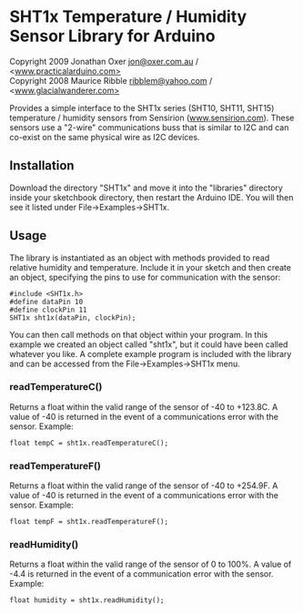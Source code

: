 SHT1x Temperature / Humidity Sensor Library for Arduino
=======================================================
Copyright 2009 Jonathan Oxer <jon@oxer.com.au> / <www.practicalarduino.com>  
Copyright 2008 Maurice Ribble <ribblem@yahoo.com> / <www.glacialwanderer.com>

Provides a simple interface to the SHT1x series (SHT10, SHT11, SHT15)
temperature / humidity sensors from Sensirion (www.sensirion.com).
These sensors use a "2-wire" communications buss that is similar to I2C
and can co-exist on the same physical wire as I2C devices.

Installation
------------
Download the directory "SHT1x" and move it into the "libraries"
directory inside your sketchbook directory, then restart the Arduino
IDE. You will then see it listed under File->Examples->SHT1x.

Usage
-----
The library is instantiated as an object with methods provided to read
relative humidity and temperature. Include it in your sketch and then
create an object, specifying the pins to use for communication with the
sensor:

    #include <SHT1x.h>
    #define dataPin 10
    #define clockPin 11
    SHT1x sht1x(dataPin, clockPin);

You can then call methods on that object within your program. In this
example we created an object called "sht1x", but it could have been
called whatever you like. A complete example program is included with
the library and can be accessed from the File->Examples->SHT1x menu.

### readTemperatureC() ###

Returns a float within the valid range of the sensor of -40 to +123.8C.
A value of -40 is returned in the event of a communications error with
the sensor. Example:

    float tempC = sht1x.readTemperatureC();

### readTemperatureF() ###

Returns a float within the valid range of the sensor of -40 to +254.9F.
A value of -40 is returned in the event of a communications error with
the sensor. Example:

    float tempF = sht1x.readTemperatureF();

### readHumidity() ###

Returns a float within the valid range of the sensor of 0 to 100%.
A value of -4.4 is returned in the event of a communication error with
the sensor. Example:

    float humidity = sht1x.readHumidity();

